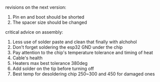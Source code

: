 revisions on the next version:
  1. Pin en and boot should be shorted
  2. The spacer size should be changed

critical advice on assembly:
  1. Less use of solder paste and clean that finally with alchohol
  2. Don't forget soldering the esp32 GND under the chip
  3. Pay attention to the chip's temperature tolerance and timing of heat
  4. Cable's health
  5. Heaters max best tolerance 380deg
  6. Add solder on the tip before turning off
  7. Best temp for desoldering chip 250~300 and 450 for damaged ones
